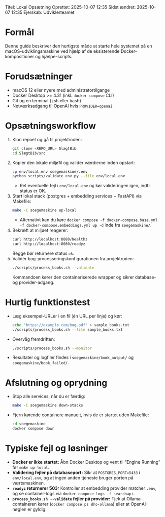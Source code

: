 Titel: Lokal Opsætning
Oprettet: 2025-10-07 12:35
Sidst ændret: 2025-10-07 12:35
Ejerskab: Udviklerteamet

# Formål
Denne guide beskriver den hurtigste måde at starte hele systemet på en macOS-udviklingsmaskine ved hjælp af de eksisterende Docker-kompositioner og hjælpe-scripts.

# Forudsætninger
- macOS 12 eller nyere med administratortilgange
- Docker Desktop \>= 4.31 (inkl. `docker compose` CLI)
- Git og en terminal (zsh eller bash)
- Netværksadgang til OpenAI hvis `PROVIDER=openai`

# Opsætningsworkflow
1. Klon repoet og gå til projektroden:
   ```bash
   git clone <REPO_URL> SlægtBib
   cd SlægtBib/src
   ```
2. Kopiér den lokale miljøfil og valider værdierne inden opstart:
   ```bash
   cp env/local.env soegemaskine/.env
   python scripts/validate_env.py --file env/local.env
   ```
   - Ret eventuelle fejl i `env/local.env` og kør valideringen igen, indtil status er OK.
3. Start lokal stack (postgres + embedding services + FastAPI) via Makefile:
   ```bash
   make -C soegemaskine up-local
   ```
   - Alternativt kan du køre `docker compose -f docker-compose.base.yml -f docker-compose.embeddings.yml up -d` inde fra `soegemaskine/`.
4. Bekræft at miljøet reagerer:
   ```bash
   curl http://localhost:8080/healthz
   curl http://localhost:8080/readyz
   ```
   Begge bør returnere status `ok`.
5. Validér bog-processeringskonfigurationen fra projektroden:
   ```bash
   ./scripts/process_books.sh --validate
   ```
   Kommandoen kører den containeriserede wrapper og sikrer database- og provider-adgang.

# Hurtig funktionstest
- Læg eksempel-URLer i en fil (én URL per linje) og kør:
  ```bash
  echo "https://example.com/bog.pdf" > sample_books.txt
  ./scripts/process_books.sh --file sample_books.txt
  ```
- Overvåg fremdriften:
  ```bash
  ./scripts/process_books.sh --monitor
  ```
- Resultater og logfiler findes i `soegemaskine/book_output/` og `soegemaskine/book_failed/`.

# Afslutning og oprydning
- Stop alle services, når du er færdig:
  ```bash
  make -C soegemaskine down-stacks
  ```
- Fjern kørende containere manuelt, hvis de er startet uden Makefile:
  ```bash
  cd soegemaskine
  docker compose down
  ```

# Typiske fejl og løsninger
- **Docker er ikke startet:** Åbn Docker Desktop og vent til “Engine Running” før `make up-local`.
- **Validering fejler på databaseport:** Sikr at `POSTGRES_PORT=5433` i `env/local.env`, og at ingen anden tjeneste bruger porten på værtsmaskinen.
- **`readyz` returnerer 503:** Kontroller at embedding provider matcher `.env`, og se container-logs via `docker compose logs -f searchapi`.
- **`process_books.sh --validate` fejler på provider:** Tjek at Ollama-containeren kører (`docker compose ps dho-ollama`) eller at OpenAI-nøglen er gyldig.
